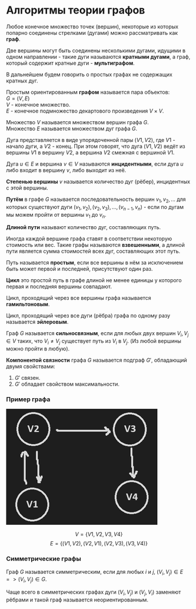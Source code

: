 # Алгоритмы теории графов

Любое конечное множество точек (вершин), некоторые из которых попарно соединены стрелками (дугами) можно рассматривать как **граф**.

Две вершины могут быть соединены несколькими дугами, идущими в одном направлении - такие дуги называются **кратными дугами**, а граф, который содержит кратные дуги - **мультиграфом**.

В дальнейшем будем говорить о простых графах не содержащих кратных дуг.


Простым ориентированным **графом** называется пара объектов:  
$G = (V, E)$  
$V$ - конечное множество.  
$E$ - конечное подмножество декартового произведения $V \times V$.  

Множество $V$ называется множеством вершин графа $G$.  
Множество $E$ называется множеством дуг графа $G$.

Дуга представляется в виде упорядоченной пары $(V1, V2)$, где $V1$ - начало дуги, а $V2$ - конец. При этом говорят, что дуга $(V1, V2)$ ведёт из вершины $V1$ в вершину $V2$, а вершина $V2$ смежная с вершиной $V1$.


Дуга $u \in E$ и вершина $v \in V$ называются **инцидентными**, если дуга $u$ либо входит в вершину $v$, либо выходит из неё.

**Степенью вершины** $v$ называется количество дуг (рёбер), инцидентных с этой вершины.

**Путём** в графе $G$ называется последовательность вершин $v_1, v_2, ...$ для которых существуют дуги $(v_1, v_2), (v_2, v_3), ..., (v_{n-1}, v_n)$ - если по дугам мы можем пройти от вершины $v_1$ до $v_n$.

**Длиной пути** называют количество дуг, составляющих путь.

Иногда каждой вершине графа ставят в соответствии некоторую стоимость или вес. Такие графы называются **взвешенными**, а длиной пути является сумма стоимостей всех дуг, составляющих этот путь.

Путь называется **простым**, если все вершины в нём за исключением быть может первой и последней, присутствуют один раз.

**Цикл** это простой путь в графе длиной не менее единицы у которого первая и последняя вершины совпадают.

Цикл, проходящий через все вершины графа называется **гамильтоновым**.

Цикл, проходящий через все дуги (рёбра) графа по одному разу называется **эйлеровым**.

Граф $G$ называется **сильносвязным**, если для любых двух вершин $V_i, V_j \in V$ таких, что $V_i \ne V_j$ существует путь из $V_i$ в $V_j$. (Из любой вершины можно пройти в любую).

**Компонентой связности** графа $G$ называется подграф $G'$, обладающий двумя свойствами:

1. $G'$ связен.
2. $G'$ обладает свойством максимальности.

### Пример графа

![Pasted image 20231127131202.png](../Pasted%20image%2020231127131202.png#)

$$V = \{V1,V2,V3,V4\}$$
$$E=\{(V1,V2),(V2,V1),(V2,V3),(V3,V4)\}$$
### Симметрические графы

Граф $G$ называется симметрическим, если для любых $i$ и $j$, $(V_i, V_j) \in E => (V_i, V_j) \in G$.

Чаще всего в симметрических графах дуги $(V_i, V_j)$ и $(V_j, V_i)$ заменяют рёбрами и такой граф называется неориентированным.